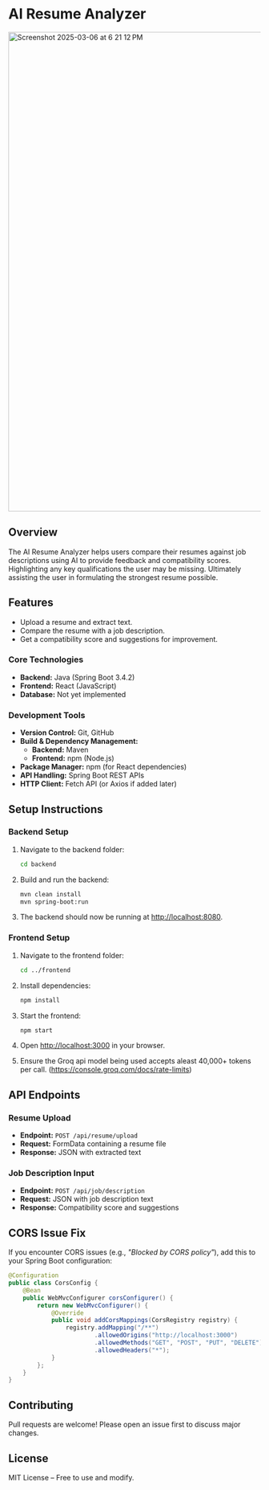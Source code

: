 # AI Resume Analyzer

<img width="955" alt="Screenshot 2025-03-06 at 6 21 12 PM" src="https://github.com/user-attachments/assets/44192371-39b1-4cb3-9fc3-a31754e15c40" />


## Overview
The AI Resume Analyzer helps users compare their resumes against job descriptions using AI to provide feedback and compatibility scores. Highlighting any key qualifications the user may be missing. Ultimately assisting the user in formulating the strongest resume possible.

## Features
- Upload a resume and extract text.
- Compare the resume with a job description.
- Get a compatibility score and suggestions for improvement.

### Core Technologies  
- **Backend:** Java (Spring Boot 3.4.2)  
- **Frontend:** React (JavaScript)  
- **Database:** Not yet implemented 

### Development Tools  
- **Version Control:** Git, GitHub  
- **Build & Dependency Management:**  
  - **Backend:** Maven  
  - **Frontend:** npm (Node.js)  
- **Package Manager:** npm (for React dependencies)  
- **API Handling:** Spring Boot REST APIs  
- **HTTP Client:** Fetch API (or Axios if added later)  

## Setup Instructions

### Backend Setup
1. Navigate to the backend folder:
   ```sh
   cd backend
   ```
2. Build and run the backend:
   ```sh
   mvn clean install  
   mvn spring-boot:run  
   ```
3. The backend should now be running at [http://localhost:8080](http://localhost:8080).

### Frontend Setup
1. Navigate to the frontend folder:
   ```sh
   cd ../frontend
   ```
2. Install dependencies:
   ```sh
   npm install
   ```
3. Start the frontend:
   ```sh
   npm start
   ```
4. Open [http://localhost:3000](http://localhost:3000) in your browser.

5. Ensure the Groq api model being used accepts aleast 40,000+ tokens per call.
   (https://console.groq.com/docs/rate-limits)

## API Endpoints

### Resume Upload
- **Endpoint:** `POST /api/resume/upload`
- **Request:** FormData containing a resume file
- **Response:** JSON with extracted text

### Job Description Input
- **Endpoint:** `POST /api/job/description`
- **Request:** JSON with job description text
- **Response:** Compatibility score and suggestions

## CORS Issue Fix
If you encounter CORS issues (e.g., *"Blocked by CORS policy"*), add this to your Spring Boot configuration:

```java
@Configuration  
public class CorsConfig {  
    @Bean  
    public WebMvcConfigurer corsConfigurer() {  
        return new WebMvcConfigurer() {  
            @Override  
            public void addCorsMappings(CorsRegistry registry) {  
                registry.addMapping("/**")  
                        .allowedOrigins("http://localhost:3000")  
                        .allowedMethods("GET", "POST", "PUT", "DELETE")  
                        .allowedHeaders("*");  
            }  
        };  
    }  
}
```

## Contributing
Pull requests are welcome! Please open an issue first to discuss major changes.

## License
MIT License – Free to use and modify.
